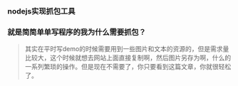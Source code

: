 ### nodejs实现抓包工具

### 就是简简单单写程序的我为什么需要抓包？

>其实在平时写demo的时候需要用到一些图片和文本的资源的，但是需求量比较大，这个时候就想去网站上面直接复制啊，然后图片另存为啊，什么的一系列繁琐的操作。但是现在不需要了，你只要看到这篇文章，你就很轻松了。
